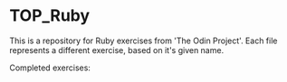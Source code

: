 # TOP_Ruby

This is a repository for Ruby exercises from 'The Odin Project'. Each file represents a different exercise, based on it's given name.

Completed exercises:
